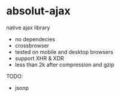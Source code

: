 absolut-ajax
============

native ajax library

- no dependecies 
- crossbrowser
- tested on mobile and desktop browsers
- support XHR & XDR
- less than 2k after compression and gzip


TODO:
- jsonp